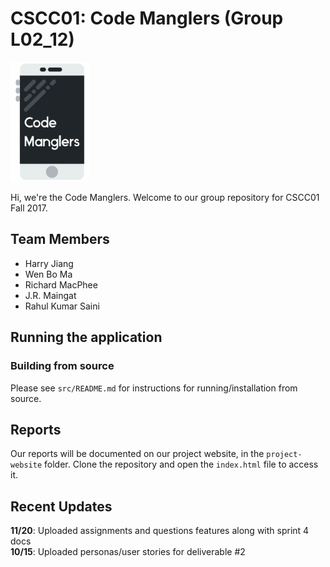 # CSCC01: Code Manglers (Group L02_12)

<img src="project-website/img/logo.jpg" width="25%">

Hi, we're the Code Manglers. Welcome to our group repository for CSCC01 Fall 2017.

## Team Members
* Harry Jiang
* Wen Bo Ma
* Richard MacPhee
* J.R. Maingat
* Rahul Kumar Saini

## Running the application
### Building from source
Please see `src/README.md` for instructions for running/installation from source.

## Reports
Our reports will be documented on our project website, in the `project-website` folder. Clone the repository and open the `index.html` file to access it.

## Recent Updates
**11/20**: Uploaded assignments and questions features along with sprint 4 docs  
**10/15**: Uploaded personas/user stories for deliverable #2
